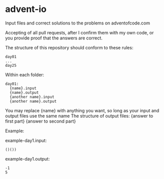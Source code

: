 # advent-io
Input files and correct solutions to the problems on adventofcode.com

Accepting of all pull requests, after I confirm them with my own code, or you provide proof that the answers are correct.

The structure of this repository should conform to these rules:
```
day01
...
day25
```
Within each folder:
```
day01:
  {name}.input
  {name}.output
  {another name}.input
  {another name}.output
```
  You may replace {name} with anything you want, so long as your input and output files use the same name
The structure of output files:
{answer to first part}
{answer to second part}

Example:

example-day1.input:
```
()())
```
example-day1.output:
```
-1
5
```
